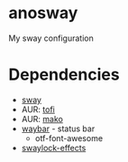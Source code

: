 # anosway
 My sway configuration

# Dependencies
 - [sway](https://github.com/swaywm/sway)
 - AUR: [tofi](https://github.com/philj56/tofi)
 - AUR: [mako](https://github.com/emersion/mako)
 - [waybar](https://github.com/Alexays/Waybar/) - status bar
   - otf-font-awesome
 - [swaylock-effects](https://github.com/mortie/swaylock-effects)
